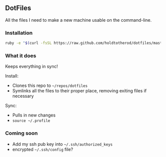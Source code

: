 DotFiles
--------

All the files I need to make a new machine usable on the command-line.

### Installation

```bash
ruby -e "$(curl -fsSL https://raw.github.com/holdtotherod/dotfiles/master/dotfiles.rb)"
```

### What it does

Keeps everything in sync!

Install:
- Clones this repo to `~/repos/dotfiles`
- Symlinks all the files to their proper place, removing exiting files if necessary

Sync:
- Pulls in new changes
- `source ~/.profile`

### Coming soon
- Add my ssh pub key into `~/.ssh/authorized_keys`
- encrypted `~/.ssh/config` file?

 